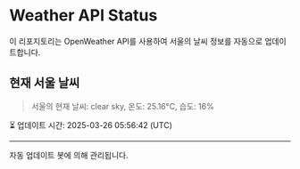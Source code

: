 
# Weather API Status

이 리포지토리는 OpenWeather API를 사용하여 서울의 날씨 정보를 자동으로 업데이트합니다.

## 현재 서울 날씨
> 서울의 현재 날씨: clear sky, 온도: 25.16°C, 습도: 16%

⏳ 업데이트 시간: 2025-03-26 05:56:42 (UTC)

---
자동 업데이트 봇에 의해 관리됩니다.

